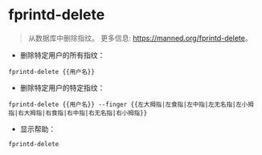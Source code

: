 # fprintd-delete

> 从数据库中删除指纹。
> 更多信息: <https://manned.org/fprintd-delete>。

- 删除特定用户的所有指纹：

`fprintd-delete {{用户名}}`

- 删除特定用户的特定指纹：

`fprintd-delete {{用户名}} --finger {{左大拇指|左食指|左中指|左无名指|左小拇指|右大拇指|右食指|右中指|右无名指|右小拇指}}`

- 显示帮助：

`fprintd-delete`